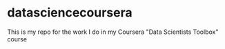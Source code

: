 datasciencecoursera
===================
This is my repo for the work I do in my Coursera "Data Scientists Toolbox" course
